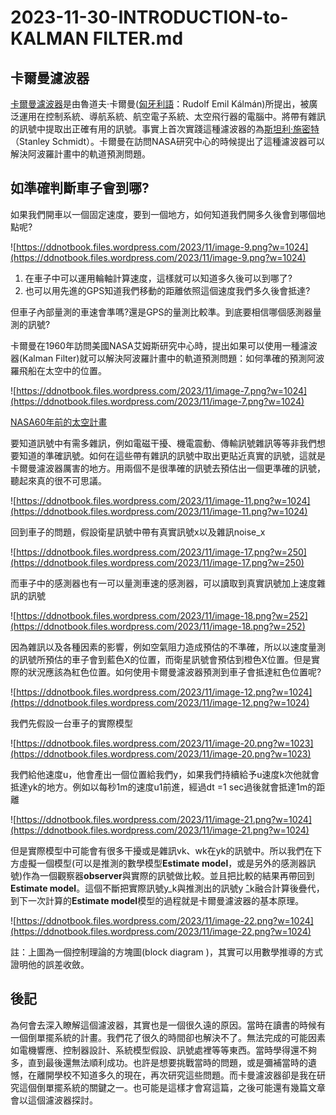 # 2023-11-30-INTRODUCTION-to-KALMAN FILTER.md

## 卡爾曼濾波器

[卡爾曼濾波器](https://zh.wikipedia.org/zh-tw/%E5%8D%A1%E5%B0%94%E6%9B%BC%E6%BB%A4%E6%B3%A2)是由魯道夫·卡爾曼([匈牙利語](https://zh.wikipedia.org/wiki/%E5%8C%88%E7%89%99%E5%88%A9%E8%AA%9E)：Rudolf Emil Kálmán)所提出，被廣泛運用在控制系統、導航系統、航空電子系統、太空飛行器的電腦中。將帶有雜訊的訊號中提取出正確有用的訊號。事實上首次實踐這種濾波器的為[斯坦利·施密特](https://zh.wikipedia.org/w/index.php?title=%E6%96%AF%E5%9D%A6%E5%88%A9%C2%B7%E6%96%BD%E5%AF%86%E7%89%B9&action=edit&redlink=1)（Stanley Schmidt）。卡爾曼在訪問NASA研究中心的時候提出了這種濾波器可以解決阿波羅計畫中的軌道預測問題。

## 如準確判斷車子會到哪?

如果我們開車以一個固定速度，要到一個地方，如何知道我們開多久後會到哪個地點呢?

![https://ddnotbook.files.wordpress.com/2023/11/image-9.png?w=1024](https://ddnotbook.files.wordpress.com/2023/11/image-9.png?w=1024)

1. 在車子中可以運用輪軸計算速度，這樣就可以知道多久後可以到哪了?
2. 也可以用先進的GPS知道我們移動的距離依照這個速度我們多久後會抵達?

但車子內部量測的車速會準嗎?還是GPS的量測比較準。到底要相信哪個感測器量測的訊號?

卡爾曼在1960年訪問美國NASA艾姆斯研究中心時，提出如果可以使用一種濾波器(Kalman Filter)就可以解決阿波羅計畫中的軌道預測問題：如何準確的預測阿波羅飛船在太空中的位置。

![https://ddnotbook.files.wordpress.com/2023/11/image-7.png?w=1024](https://ddnotbook.files.wordpress.com/2023/11/image-7.png?w=1024)

[NASA60年前的太空計畫](https://www.nasa.gov/history/60-years-ago-nasa-decides-on-lunar-orbit-rendezvous-for-moon-landing/)

要知道訊號中有需多雜訊，例如電磁干擾、機電震動、傳輸訊號雜訊等等非我們想要知道的準確訊號。如何在這些帶有雜訊的訊號中取出更貼近真實的訊號，這就是卡爾曼濾波器厲害的地方。用兩個不是很準確的訊號去預估出一個更準確的訊號，聽起來真的很不可思議。

![https://ddnotbook.files.wordpress.com/2023/11/image-11.png?w=1024](https://ddnotbook.files.wordpress.com/2023/11/image-11.png?w=1024)

回到車子的問題，假設衛星訊號中帶有真實訊號x以及雜訊noise_x

![https://ddnotbook.files.wordpress.com/2023/11/image-17.png?w=250](https://ddnotbook.files.wordpress.com/2023/11/image-17.png?w=250)

而車子中的感測器也有一可以量測車速的感測器，可以讀取到真實訊號加上速度雜訊的訊號

![https://ddnotbook.files.wordpress.com/2023/11/image-18.png?w=252](https://ddnotbook.files.wordpress.com/2023/11/image-18.png?w=252)

因為雜訊以及各種因素的影響，例如空氣阻力造成預估的不準確，所以以速度量測的訊號所預估的車子會到藍色X的位置，而衛星訊號會預估到橙色X位置。但是實際的狀況應該為紅色位置。如何使用卡爾曼濾波器預測到車子會抵達紅色位置呢?

![https://ddnotbook.files.wordpress.com/2023/11/image-12.png?w=1024](https://ddnotbook.files.wordpress.com/2023/11/image-12.png?w=1024)

我們先假設一台車子的實際模型

![https://ddnotbook.files.wordpress.com/2023/11/image-20.png?w=1023](https://ddnotbook.files.wordpress.com/2023/11/image-20.png?w=1023)

我們給他速度u，他會產出一個位置給我們y，如果我們持續給予u速度k次他就會抵達yk的地方。例如以每秒1m的速度u1前進，經過dt =1 sec過後就會抵達1m的距離

![https://ddnotbook.files.wordpress.com/2023/11/image-21.png?w=1024](https://ddnotbook.files.wordpress.com/2023/11/image-21.png?w=1024)

但是實際模型中可能會有很多干擾或是雜訊vk、wk在yk的訊號中。所以我們在下方虛擬一個模型(可以是推測的數學模型**Estimate model**，或是另外的感測器訊號)作為一個觀察器**observer**與實際的訊號做比較。並且把比較的結果再帶回到**Estimate model**。這個不斷把實際訊號y_k與推測出的訊號y ̂_k融合計算後疊代，到下一次計算的**Estimate model**模型的過程就是卡爾曼濾波器的基本原理。

![https://ddnotbook.files.wordpress.com/2023/11/image-22.png?w=1024](https://ddnotbook.files.wordpress.com/2023/11/image-22.png?w=1024)

註：上圖為一個控制理論的方塊圖(block diagram )，其實可以用數學推導的方式證明他的誤差收斂。

## 後記

為何會去深入瞭解這個濾波器，其實也是一個很久遠的原因。當時在讀書的時候有一個倒單擺系統的計畫。我們花了很久的時間卻也解決不了。無法完成的可能因素如電機響應、控制器設計、系統模型假設、訊號處裡等等東西。當時學得還不夠多，直到最後還無法順利成功。也許是想要挑戰當時的問題，或是彌補當時的遺憾，在離開學校不知道多久的現在，再次研究這些問題。而卡曼濾波器卻是我在研究這個倒單擺系統的關鍵之一。也可能是這樣才會寫這篇，之後可能還有幾篇文章會以這個濾波器探討。
